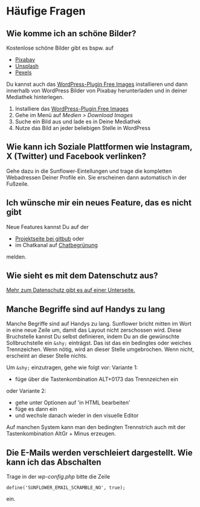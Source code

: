 # Häufige Fragen

## Wie komme ich an schöne Bilder?
Kostenlose schöne Bilder gibt es bspw. auf
- [Pixabay](https://pixabay.com)
- [Unsplash](https://unspalsh.com)
- [Pexels](https://pexels.com)

Du kannst auch das [WordPress-Plugin Free Images](https://wordpress.org/plugins/free-images/) installieren und dann innerhalb von WordPress Bilder von Pixabay herunterladen und in deiner Mediathek hinterlegen.

1. Installiere das [WordPress-Plugin Free Images](https://wordpress.org/plugins/free-images/)
2. Gehe im Menü auf *Medien > Download Images*
3. Suche ein Bild aus und lade es in Deine Mediathek
4. Nutze das Bild an jeder beliebigen Stelle in WordPress

## Wie kann ich Soziale Plattformen wie Instagram, X (Twitter) und Facebook verlinken?
Gehe dazu in die Sunflower-Eintellungen und trage die kompletten Webadressen Deiner Profile ein.
Sie erscheinen dann automatisch in der Fußzeile.

## Ich wünsche mir ein neues Feature, das es nicht gibt
Neue Features kannst Du auf der

* [Projektseite bei gitbub](https://github.com/verdigado/sunflower/issues) oder
* im Chatkanal auf [Chatbegrünung](https://chatbegruenung.de/channel/sunflower-wordpress)

melden.

## Wie sieht es mit dem Datenschutz aus?
[Mehr zum Datenschutz gibt es auf einer Unterseite.](privacy.md)

## Manche Begriffe sind auf Handys zu lang
Manche Begriffe sind auf Handys zu lang. Sunflower bricht mitten im Wort in eine neue Zeile um, damit das Layout nicht zerschossen wird. Diese Bruchstelle kannst Du selbst definieren, indem Du an die gewünschte Sollbruchstelle ein `&shy;` einträgst. Das ist das ein bedingtes oder weiches Trennzeichen. Wenn nötig, wird an dieser Stelle umgebrochen. Wenn nicht, erscheint an dieser Stelle nichts.

Um `&shy;` einzutragen, gehe wie folgt vor:
Variante 1:

- füge über die Tastenkombination ALT+0173 das Trennzeichen ein

oder Variante 2:

- gehe unter Optionen auf 'in HTML bearbeiten'
- füge es dann ein
- und wechsle danach wieder in den visuelle Editor


Auf manchen System kann man den bedingten Trennstrich auch mit der Tastenkombination AltGr + Minus erzeugen.

## Die E-Mails werden verschleiert dargestellt. Wie kann ich das Abschalten
Trage in der *wp-config.php* bitte die Zeile

``define('SUNFLOWER_EMAIL_SCRAMBLE_NO', true);``

ein.
